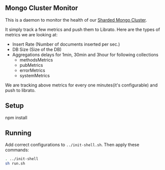 ## Mongo Cluster Monitor

This is a daemon to monitor the health of our [Sharded Mongo Cluster](https://github.com/kadirahq/docs/blob/master/version-0/mongodb-sharding-at-kadira.md).

It simply track a few metrics and push them to Librato. Here are the types of metrics we are looking at:

* Insert Rate (Number of documents inserted per sec.)
* DB Size (Size of the DB)
* Aggregations delays for 1min, 30min and 3hour for following collections
    - methodsMetrics
    - pubMetrics
    - errorMetrics
    - systemMetrics

We are tracking above metrics for every one minutes(it's configurable) and push to librato.

## Setup

npm install

## Running

Add correct configurations to `../init-shell.sh`. Then apply these commands:

```sh
. ../init-shell
sh run.sh
```
